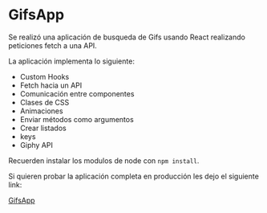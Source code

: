 # GifsApp

Se realizó una aplicación de busqueda de Gifs usando React realizando peticiones fetch a una API.

La aplicación implementa lo siguiente:

- Custom Hooks
- Fetch hacia un API
- Comunicación entre componentes
- Clases de CSS
- Animaciones
- Enviar métodos como argumentos
- Crear listados
- keys
- Giphy API

Recuerden instalar los modulos de node con `npm install`.

Si quieren probar la aplicación completa en producción les dejo el siguiente link: 

[GifsApp]()
